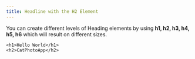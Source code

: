 ```yaml
---
title: Headline with the H2 Element
---
```

You can create different levels of Heading elements by using **h1, h2, h3, h4, h5, h6** which will result on different sizes.

    <h1>Hello World</h1>
    <h2>CatPhotoApp</h2>